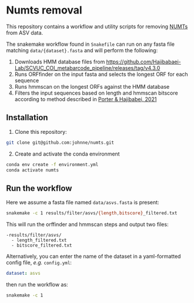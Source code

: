 # Numts removal

This repository contains a workflow and utility scripts for removing [NUMTs](https://en.wikipedia.org/wiki/Nuclear_mitochondrial_DNA_segment) from ASV data.

The snakemake workflow found in `Snakefile` can run on any fasta file matching `data/{dataset}.fasta` and will perform the following:

1. Downloads HMM database files from https://github.com/Hajibabaei-Lab/SCVUC_COI_metabarcode_pipeline/releases/tag/v4.3.0
2. Runs ORFfinder on the input fasta and selects the longest ORF for each sequence
3. Runs hmmscan on the longest ORFs against the HMM database
4. Filters the input sequences based on length and hmmscan bitscore according to method described in [Porter & Hajibabei, 2021](https://bmcbioinformatics.biomedcentral.com/articles/10.1186/s12859-021-04180-x)


## Installation

1. Clone this repository:

```bash
git clone git@github.com:johnne/numts.git
```

2. Create and activate the conda environment
```bash
conda env create -f environment.yml
conda activate numts
```

## Run the workflow
Here we assume a fasta file named `data/asvs.fasta` is present:

```bash
snakemake -c 1 results/filter/asvs/{length,bitscore}_filtered.txt
```

This will run the orffinder and hmmscan steps and output two files:
```
-results/filter/asvs/
  - length_filtered.txt
  - bitscore_filtered.txt
```

Alternatively, you can enter the name of the dataset in a yaml-formatted config file, _e.g._ `config.yml`:

```yaml
dataset: asvs
```

then run the workflow as:

```bash
snakemake -c 1 
```